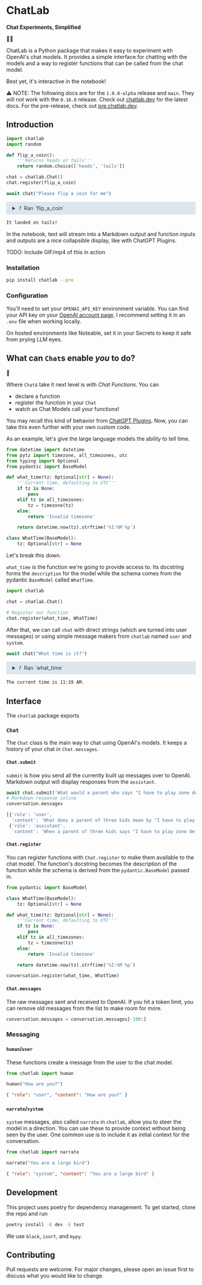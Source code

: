 # ChatLab

**Chat Experiments, Simplified**

💬🔬

ChatLab is a Python package that makes it easy to experiment with OpenAI's chat models. It provides a simple interface for chatting with the models and a way to register functions that can be called from the chat model.

Best yet, it's interactive in the notebook!

⚠️ NOTE: The following docs are for the `1.0.0-alpha` release and `main`. They will not work with the `0.16.0` release. Check out [chatlab.dev](https://chatlab.dev) for the latest docs. For the pre-release, check out [pre.chatlab.dev](https://pre.chatlab.dev).

## Introduction

```python
import chatlab
import random

def flip_a_coin():
    '''Returns heads or tails'''
    return random.choice(['heads', 'tails'])

chat = chatlab.Chat()
chat.register(flip_a_coin)

await chat("Please flip a coin for me")
```

<details style="background:#DDE6ED;color:#27374D;padding:.5rem 1rem;borderRadius:5px">
<summary>&nbsp;𝑓&nbsp; Ran `flip_a_coin`
</summary>
<br />

Input:

```json
{}
```

Output:

```json
"tails"
```

</details>

```markdown
It landed on tails!
```

In the notebook, text will stream into a Markdown output and function inputs and outputs are a nice collapsible display, like with ChatGPT Plugins.

TODO: Include GIF/mp4 of this in action

### Installation

```bash
pip install chatlab --pre
```

### Configuration

You'll need to set your `OPENAI_API_KEY` environment variable. You can find your API key on your [OpenAI account page](https://platform.openai.com/account/api-keys). I recommend setting it in an `.env` file when working locally.

On hosted environments like Noteable, set it in your Secrets to keep it safe from prying LLM eyes.

## What can `Chat`s enable _you_ to do?

💬

Where `Chat`s take it next level is with _Chat Functions_. You can

-   declare a function
-   register the function in your `Chat`
-   watch as Chat Models call your functions!

You may recall this kind of behavior from [ChatGPT Plugins](https://noteable.io/chatgpt-plugin-for-notebook/). Now, you can take this even further with your own custom code.

As an example, let's give the large language models the ability to tell time.

```python
from datetime import datetime
from pytz import timezone, all_timezones, utc
from typing import Optional
from pydantic import BaseModel

def what_time(tz: Optional[str] = None):
    '''Current time, defaulting to UTC'''
    if tz is None:
        pass
    elif tz in all_timezones:
        tz = timezone(tz)
    else:
        return 'Invalid timezone'

    return datetime.now(tz).strftime('%I:%M %p')

class WhatTime(BaseModel):
    tz: Optional[str] = None
```

Let's break this down.

`what_time` is the function we're going to provide access to. Its docstring forms the `description` for the model while the schema comes from the pydantic `BaseModel` called `WhatTime`.

```python
import chatlab

chat = chatlab.Chat()

# Register our function
chat.register(what_time, WhatTime)
```

After that, we can call `chat` with direct strings (which are turned into user messages) or using simple message makers from `chatlab` named `user` and `system`.

```python
await chat("What time is it?")
```

<details style="background:#DDE6ED;color:#27374D;padding:.5rem 1rem;borderRadius:5px">
<summary>&nbsp;𝑓&nbsp; Ran `what_time`
</summary>
<br />

Input:

```json
{}
```

Output:

```json
"11:19 AM"
```

</details>

```markdown
The current time is 11:19 AM.
```

## Interface

The `chatlab` package exports

### `Chat`

The `Chat` class is the main way to chat using OpenAI's models. It keeps a history of your chat in `Chat.messages`.

#### `Chat.submit`

`submit` is how you send all the currently built up messages over to OpenAI. Markdown output will display responses from the `assistant`.

```python
await chat.submit('What would a parent who says "I have to play zone defense" mean? ')
# Markdown response inline
conversation.messages
```

```js
[{'role': 'user',
  'content': 'What does a parent of three kids mean by "I have to play zone defense"?'},
 {'role': 'assistant',
  'content': 'When a parent of three kids says "I have to play zone defense," it means that they...
```

#### `Chat.register`

You can register functions with `Chat.register` to make them available to the chat model. The function's docstring becomes the description of the function while the schema is derived from the `pydantic.BaseModel` passed in.

```python
from pydantic import BaseModel

class WhatTime(BaseModel):
    tz: Optional[str] = None

def what_time(tz: Optional[str] = None):
    '''Current time, defaulting to UTC'''
    if tz is None:
        pass
    elif tz in all_timezones:
        tz = timezone(tz)
    else:
        return 'Invalid timezone'

    return datetime.now(tz).strftime('%I:%M %p')

conversation.register(what_time, WhatTime)
```

#### `Chat.messages`

The raw messages sent and received to OpenAI. If you hit a token limit, you can remove old messages from the list to make room for more.

```python
conversation.messages = conversation.messages[-100:]
```

### Messaging

#### `human`/`user`

These functions create a message from the user to the chat model.

```python
from chatlab import human

human("How are you?")
```

```json
{ "role": "user", "content": "How are you?" }
```

#### `narrate`/`system`

`system` messages, also called `narrate` in `chatlab`, allow you to steer the model in a direction. You can use these to provide context without being seen by the user. One common use is to include it as initial context for the conversation.

```python
from chatlab import narrate

narrate("You are a large bird")
```

```json
{ "role": "system", "content": "You are a large bird" }
```

## Development

This project uses poetry for dependency management. To get started, clone the repo and run

```bash
poetry install -E dev -E test
```

We use `black`, `isort`, and `mypy`.

## Contributing

Pull requests are welcome. For major changes, please open an issue first to discuss what you would like to change.
